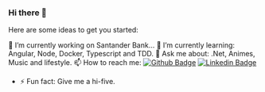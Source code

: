 ### Hi there 👋

Here are some ideas to get you started:

🔭 I’m currently working on Santander Bank...
🌱 I’m currently learning: Angular, Node, Docker, Typescript and TDD. 💬 Ask me about: .Net, Animes, Music and lifestyle.
📫 How to reach me: 
[![Github Badge](https://img.shields.io/badge/-Github-000?style=flat-square&logo=Github&logoColor=white&link=https://github.com/juliorenanp)](https://github.com/juliorenanp)
[![Linkedin Badge](https://img.shields.io/badge/-LinkedIn-blue?style=flat-square&logo=Linkedin&logoColor=white&link=https://www.linkedin.com/in/juliorspinheiros/)](https://www.linkedin.com/in/juliorspinheiros/)

- ⚡ Fun fact: Give me a hi-five.

